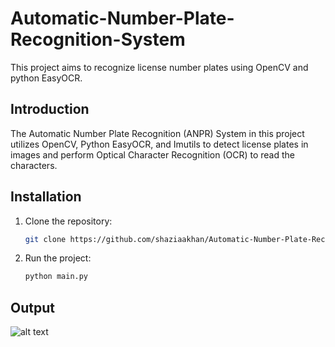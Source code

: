 # Automatic-Number-Plate-Recognition-System
This project aims to recognize license number plates using OpenCV and python EasyOCR.

## Introduction

The Automatic Number Plate Recognition (ANPR) System in this project utilizes OpenCV, Python EasyOCR, and Imutils to detect license plates in images and perform Optical Character Recognition (OCR) to read the characters.

## Installation

1. Clone the repository:

   ```bash
   git clone https://github.com/shaziaakhan/Automatic-Number-Plate-Recognition-System.git
2. Run the project:
   ```bash
   python main.py
## Output
![alt text](https://github.com/shaziaakhan/Automatic-Number-Plate-Recognition-System/blob/main/sample%20images/SS1.png?raw=true)